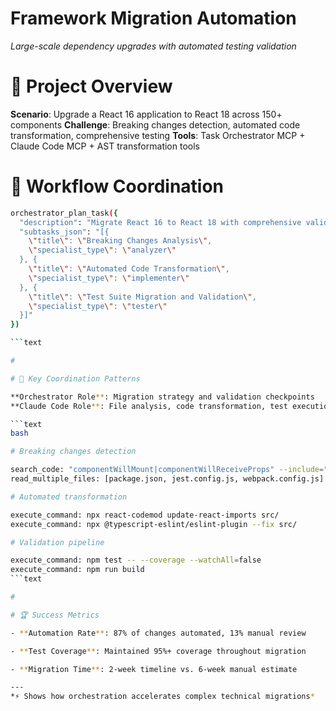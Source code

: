 

# Framework Migration Automation

*Large-scale dependency upgrades with automated testing validation*

#

# 🎯 Project Overview

**Scenario**: Upgrade a React 16 application to React 18 across 150+ components
**Challenge**: Breaking changes detection, automated code transformation, comprehensive testing
**Tools**: Task Orchestrator MCP + Claude Code MCP + AST transformation tools

#

# 🔄 Workflow Coordination

```bash
orchestrator_plan_task({
  "description": "Migrate React 16 to React 18 with comprehensive validation",
  "subtasks_json": "[{
    \"title\": \"Breaking Changes Analysis\",
    \"specialist_type\": \"analyzer\"
  }, {
    \"title\": \"Automated Code Transformation\",
    \"specialist_type\": \"implementer\"
  }, {
    \"title\": \"Test Suite Migration and Validation\",
    \"specialist_type\": \"tester\"
  }]"
})

```text

#

# 🔄 Key Coordination Patterns

**Orchestrator Role**: Migration strategy and validation checkpoints
**Claude Code Role**: File analysis, code transformation, test execution

```text
bash

# Breaking changes detection

search_code: "componentWillMount|componentWillReceiveProps" --include="*.jsx"
read_multiple_files: [package.json, jest.config.js, webpack.config.js]

# Automated transformation

execute_command: npx react-codemod update-react-imports src/
execute_command: npx @typescript-eslint/eslint-plugin --fix src/

# Validation pipeline

execute_command: npm test -- --coverage --watchAll=false
execute_command: npm run build
```text

#

# 🏆 Success Metrics

- **Automation Rate**: 87% of changes automated, 13% manual review

- **Test Coverage**: Maintained 95%+ coverage throughout migration

- **Migration Time**: 2-week timeline vs. 6-week manual estimate

---
*⚡ Shows how orchestration accelerates complex technical migrations*
